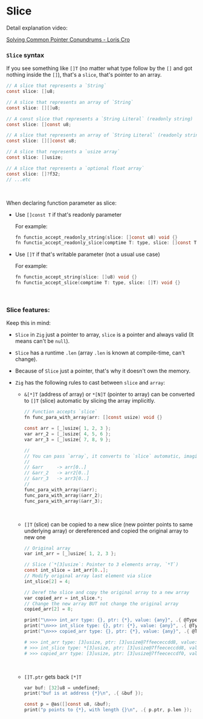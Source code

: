 # Slice

Detail explanation video:

[Solving Common Pointer Conundrums - Loris Cro](https://www.youtube.com/watch?v=VgjRyaRTH6E)

### `Slice` syntax

If you see something like `[]T` (no matter what type follow by the `[]` and
got nothing inside the `[]`), that's a `slice`, that's pointer to an array.

```c
// A slice that represents a `String`
const slice: []u8;

// A slice that represents an array of `String`
const slice: [][]u8;

// A const slice that represents a `String Literal` (readonly string)
const slice: []const u8;

// A slice that represents an array of `String Literal` (readonly string)
const slice: [][]const u8;

// A slice that represents a `usize array`
const slice: []usize;

// A slice that represents a `optional float array`
const slice: []?f32;
// ...etc
```

</br>

When declaring function parameter as slice:

- Use `[]const T` if that's readonly parameter

    For example:

    ```c
    fn functio_accept_readonly_string(slice: []const u8) void {}
    fn functio_accept_readonly_slice(comptime T: type, slice: []const T) void {}
    ```

- Use `[]T` if that's writable parameter (not a usual use case)

    For example:

    ```c
    fn functio_accept_string(slice: []u8) void {}
    fn functio_accept_slice(comptime T: type, slice: []T) void {}
    ```

</br>


### Slice features:

Keep this in mind:

- `Slice` in `Zig` just a pointer to array, `slice` is a pointer and always
valid (It means can't be `null`).

- `Slice` has a runtime `.len` (array `.len` is known at compile-time, can't
change).



- Because of `Slice` just a pointer, that's why it doesn't own the memory.

- `Zig` has the following rules to cast between `slice` and `array`:

    - `&[*]T` (address of array) or `*[N]T` (pointer to array) can be converted
    to `[]T` (slice) automatic by slicing the array implicitly.

        ```c
        // Function accepts `slice`
        fn func_para_with_array(arr: []const usize) void {}

        const arr = [_]usize{ 1, 2, 3 };
        var arr_2 = [_]usize{ 4, 5, 6 };
        var arr_3 = [_]usize{ 7, 8, 9 };

        //
        // You can pass `array`, it converts to `slice` automatic, imagine like this:
        //
        // &arr     -> arr[0..] 
        // &arr_2   -> arr2[0..]
        // &arr_3   -> arr3[0..]
        //
        func_para_with_array(&arr);
        func_para_with_array(&arr_2);
        func_para_with_array(&arr_3);
        ```

        </br>

    - `[]T` (slice) can be copied to a new slice (new pointer points to same
    underlying array) or dereferenced and copied the original array to new one

        ```c
        // Original array
        var int_arr = [_]usize{ 1, 2, 3 };

        // Slice (`*[3]usize`: Pointer to 3 elements array, `*T`)
        const int_slice = int_arr[0..];
        // Modify original array last element via slice
        int_slice[2] = 4;

        // Deref the slice and copy the original array to a new array
        var copied_arr = int_slice.*;
        // Change the new array BUT not change the original array
        copied_arr[2] = 8;

        print("\n>>> int_arr type: {}, ptr: {*}, value: {any}", .{ @TypeOf(int_arr), &int_arr, int_arr });
        print("\n>>> int_slice type: {}, ptr: {*}, value: {any}", .{ @TypeOf(int_slice), int_slice, int_slice });
        print("\n>>> copied_arr type: {}, ptr: {*}, value: {any}", .{ @TypeOf(copied_arr), &copied_arr, copied_arr });
        ```
        ```bash
        # >>> int_arr type: [3]usize, ptr: [3]usize@7ffeececcdd8, value: { 1, 2, 4 }
        # >>> int_slice type: *[3]usize, ptr: [3]usize@7ffeececcdd8, value: [3]usize@7ffeececcdd8
        # >>> copied_arr type: [3]usize, ptr: [3]usize@7ffeececcdf0, value: { 1, 2, 8 }⏎
        ```

        </br>

    - `[]T.ptr` gets back `[*]T`

        ```c
        var buf: [32]u8 = undefined;
        print("buf is at address {*}\n", .{ &buf });

        const p = @as([]const u8, &buf);
        print("p points to {*}, with length {}\n", .{ p.ptr, p.len });
        ```

        </br>



